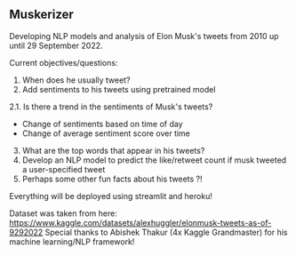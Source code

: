 ## Muskerizer

Developing NLP models and analysis of Elon Musk's tweets from 2010 up until 29 September 2022.

Current objectives/questions:

1. When does he usually tweet?
2. Add sentiments to his tweets using pretrained model

2.1. Is there a trend in the sentiments of Musk's tweets? 
 - Change of sentiments based on time of day
 - Change of average sentiment score over time

3. What are the top words that appear in his tweets?
4. Develop an NLP model to predict the like/retweet count if musk tweeted a user-specified tweet
5. Perhaps some other fun facts about his tweets ?!

Everything will be deployed using streamlit and heroku!

Dataset was taken from here: https://www.kaggle.com/datasets/alexhuggler/elonmusk-tweets-as-of-9292022
Special thanks to Abishek Thakur (4x Kaggle Grandmaster) for his machine learning/NLP framework!
